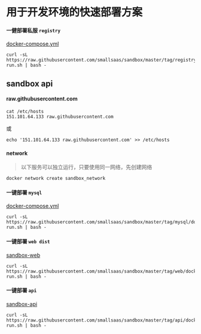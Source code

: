 # 用于开发环境的快速部署方案

#### 一健部署私服 `registry`
[docker-compose.yml](./tag/registry/docker-compose.yml)

```
curl -sL https://raw.githubusercontent.com/smallsaas/sandbox/master/tag/registry/docker-run.sh | bash -
```

## sandbox api

#### raw.githubusercontent.com
```
cat /etc/hosts
151.101.64.133 raw.githubusercontent.com
```
或
```
echo '151.101.64.133 raw.githubusercontent.com' >> /etc/hosts
```

#### network
> 以下服务可以独立运行，只要使用同一网络，先创建网络
```
docker network create sandbox_network
```

#### 一键部署 `mysql`
[docker-compose.yml](./tag/mysql/docker-compose.yml)

```
curl -sL https://raw.githubusercontent.com/smallsaas/sandbox/master/tag/mysql/docker-run.sh | bash -
```

#### 一键部署 `web dist`
[sandbox-web](https://github.com/smallsaas/sandbox-web)

```
curl -sL https://raw.githubusercontent.com/smallsaas/sandbox/master/tag/web/docker-run.sh | bash -
```

#### 一键部署 `api`
[sandbox-api](https://github.com/smallsaas/sandbox-api)

```
curl -sL https://raw.githubusercontent.com/smallsaas/sandbox/master/tag/api/docker-run.sh | bash -
```
